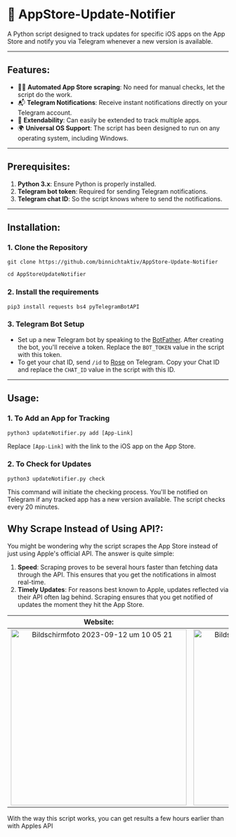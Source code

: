 # 📱 AppStore-Update-Notifier

A Python script designed to track updates for specific iOS apps on the App Store and notify you via Telegram whenever a new version is available.

---

## **Features:**
- 🕵️‍♂️ **Automated App Store scraping**: No need for manual checks, let the script do the work.
- 📬 **Telegram Notifications**: Receive instant notifications directly on your Telegram account.
- 📌 **Extendability**: Can easily be extended to track multiple apps.
- 🌍 **Universal OS Support**: The script has been designed to run on any operating system, including Windows.


---

## **Prerequisites:**
1. **Python 3.x**: Ensure Python is properly installed.
2. **Telegram bot token**: Required for sending Telegram notifications.
3. **Telegram chat ID**: So the script knows where to send the notifications.

---

## **Installation:**

### 1. Clone the Repository
```git clone https://github.com/binnichtaktiv/AppStore-Update-Notifier```


```cd AppStoreUpdateNotifier```

### 2. Install the requirements
```pip3 install requests bs4 pyTelegramBotAPI```

### 3. Telegram Bot Setup
- Set up a new Telegram bot by speaking to the [BotFather](https://t.me/botfather). After creating the bot, you'll receive a token. Replace the `BOT_TOKEN` value in the script with this token.
- To get your chat ID, send `/id` to [Rose](https://t.me/MissRose_bot) on Telegram. Copy your Chat ID and replace the `CHAT_ID` value in the script with this ID.

---

## **Usage:**

### 1. To Add an App for Tracking
```python3 updateNotifier.py add [App-Link]```


Replace `[App-Link]` with the link to the iOS app on the App Store.

### 2. To Check for Updates
```python3 updateNotifier.py check```


This command will initiate the checking process. You'll be notified on Telegram if any tracked app has a new version available. The script checks every 20 minutes.

## **Why Scrape Instead of Using API?**:
You might be wondering why the script scrapes the App Store instead of just using Apple's official API. The answer is quite simple:
1. **Speed**: Scraping proves to be several hours faster than fetching data through the API. This ensures that you get the notifications in almost real-time.
2. **Timely Updates**: For reasons best known to Apple, updates reflected via their API often lag behind. Scraping ensures that you get notified of updates the moment they hit the App Store.


Website:                   |  Api:
:-------------------------:|:-------------------------:
<img src="https://github.com/binnichtaktiv/AppStore-Update-Notifier/assets/96953964/d54ad84b-5ab9-4a2f-99fd-76887bbc33e5" alt="Bildschirmfoto 2023-09-12 um 10 05 21" width="400"/>  |  <img src="https://github.com/binnichtaktiv/AppStore-Update-Notifier/assets/96953964/c09d67b6-c2a1-4bea-9267-04b04292ff39" alt="Bildschirmfoto 2023-09-12 um 10 06 19" width="400"/>




With the way this script works, you can get results a few hours earlier than with Apples API
